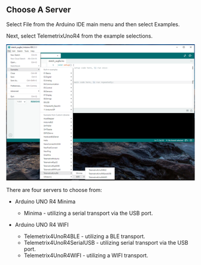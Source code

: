 ## Choose A Server

Select File from the Arduino IDE main menu and then select Examples.

Next, select TelemetrixUnoR4 from the example selections.

![](images/select_server.png)

There are four servers to choose from:

* Arduino UNO R4 Minima
    * Minima - utilizing a serial transport via the USB port.
  
* Arduino UNO R4 WIFI
    * Telemetrix4UnoR4BLE - utilizing a BLE transport.
    * Telemetrix4UnoR4SerialUSB - utilizing serial transport via the USB port.
    * Telemetrix4UnoR4WIFI - utilizing a WIFI transport.


<br>